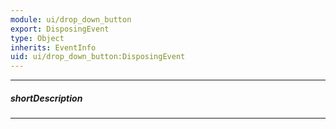 ```yaml
---
module: ui/drop_down_button
export: DisposingEvent
type: Object
inherits: EventInfo
uid: ui/drop_down_button:DisposingEvent
---
```

---
##### shortDescription
<!-- Description goes here -->

---
<!-- Description goes here -->